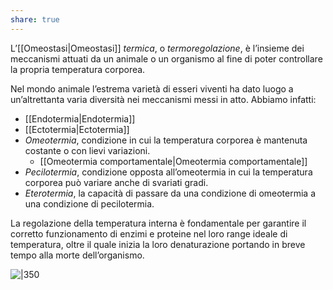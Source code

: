 ```yaml
---
share: true
---
```

L’[[Omeostasi|Omeostasi]] *termica*, o *termoregolazione*, è l’insieme dei meccanismi attuati da un animale o un organismo al fine di poter controllare la propria temperatura corporea.

Nel mondo animale l’estrema varietà di esseri viventi ha dato luogo a un’altrettanta varia diversità nei meccanismi messi in atto. Abbiamo infatti:
- [[Endotermia|Endotermia]]
- [[Ectotermia|Ectotermia]]
- *Omeotermia*, condizione in cui la temperatura corporea è mantenuta costante o con lievi variazioni.
	- [[Omeotermia comportamentale|Omeotermia comportamentale]]
- *Pecilotermia*, condizione opposta all’omeotermia in cui la temperatura corporea può variare anche di svariati gradi.
- *Eterotermia*, la capacità di passare da una condizione di omeotermia a una condizione di pecilotermia.

La regolazione della temperatura interna è fondamentale per garantire il corretto funzionamento di enzimi e proteine nel loro range ideale di temperatura, oltre il quale inizia la loro denaturazione portando in breve tempo alla morte dell’organismo.

![|350](46ff08df6a2ff66c69b182ca1284b4a8_MD5%201.png)